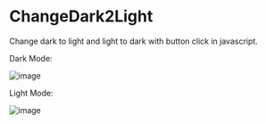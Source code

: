 # ChangeDark2Light
Change dark to light and light to dark with button click in javascript.

Dark Mode:

![image](https://user-images.githubusercontent.com/48137657/225253635-44be073d-8ed5-4081-a525-edbb1b1f6adf.png)

Light Mode:

![image](https://user-images.githubusercontent.com/48137657/225253791-e10b88d3-3067-4826-b201-d157651f0077.png)
